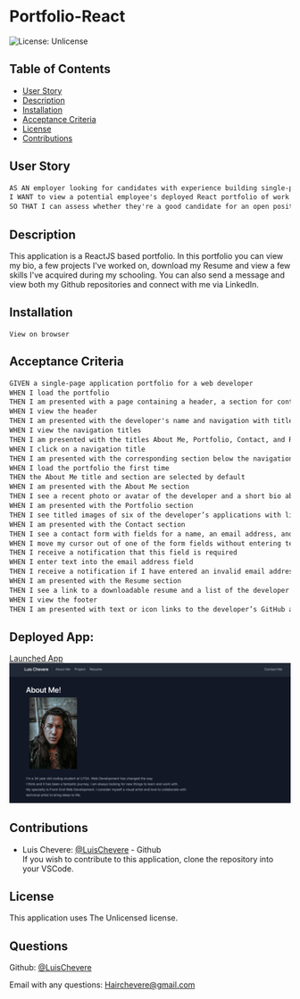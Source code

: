 # Portfolio-React

![License: Unlicense](https://img.shields.io/badge/license-Unlicense-blue.svg)

  ## Table of Contents
  - [User Story](#user-story)
  - [Description](#description)
  - [Installation](#installation)
  - [Acceptance Criteria](#acceptance-criteria)
  - [License](#license)
  - [Contributions](#contributions)

## User Story
```md
AS AN employer looking for candidates with experience building single-page applications
I WANT to view a potential employee's deployed React portfolio of work samples
SO THAT I can assess whether they're a good candidate for an open position
```

## Description
  This application is a ReactJS based portfolio. In this portfolio you can view my bio, a few projects I've worked on,
  download my Resume and view a few skills I've acquired during my schooling. You can also send a message and view both my Github repositories and connect with me via LinkedIn.
  

  ## Installation
    View on browser

  ## Acceptance Criteria

```md
GIVEN a single-page application portfolio for a web developer
WHEN I load the portfolio
THEN I am presented with a page containing a header, a section for content, and a footer
WHEN I view the header
THEN I am presented with the developer's name and navigation with titles corresponding to different sections of the portfolio
WHEN I view the navigation titles
THEN I am presented with the titles About Me, Portfolio, Contact, and Resume, and the title corresponding to the current section is highlighted
WHEN I click on a navigation title
THEN I am presented with the corresponding section below the navigation without the page reloading and that title is highlighted
WHEN I load the portfolio the first time
THEN the About Me title and section are selected by default
WHEN I am presented with the About Me section
THEN I see a recent photo or avatar of the developer and a short bio about them
WHEN I am presented with the Portfolio section
THEN I see titled images of six of the developer’s applications with links to both the deployed applications and the corresponding GitHub repositories
WHEN I am presented with the Contact section
THEN I see a contact form with fields for a name, an email address, and a message
WHEN I move my cursor out of one of the form fields without entering text
THEN I receive a notification that this field is required
WHEN I enter text into the email address field
THEN I receive a notification if I have entered an invalid email address
WHEN I am presented with the Resume section
THEN I see a link to a downloadable resume and a list of the developer’s proficiencies
WHEN I view the footer
THEN I am presented with text or icon links to the developer’s GitHub and LinkedIn profiles, and their profile on a third platform (Stack Overflow, Twitter)
```


  ## Deployed App:<br /> 
  [Launched App]()
  ![Site Image](https://github.com/LuisChevere/portfolio-react/blob/main/public/launchsite.png?raw=true)

  ## Contributions
  - Luis Chevere: [@LuisChevere](https://github.com/LuisChevere) - Github
    <br />
  If you wish to contribute to this application, clone the repository into your VSCode.
  
  
  ## License
  This application uses The Unlicensed license.
  


  ## Questions
  Github: [@LuisChevere](https://github.com/LuisChevere)
  
  Email with any questions: Hairchevere@gmail.com

  
